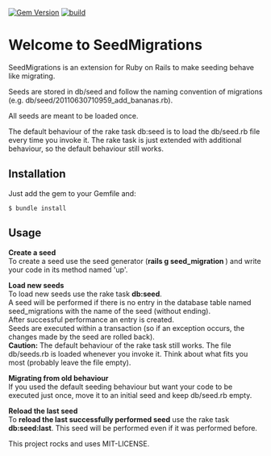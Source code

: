 [![Gem Version](https://badge.fury.io/rb/seed_migrations.png)](http://badge.fury.io/rb/seed_migrations)
[![build](https://github.com/onrooby/seed_migrations/actions/workflows/build.yml/badge.svg)](https://github.com/onrooby/seed_migrations/actions/workflows/build.yml)

Welcome to SeedMigrations
=========================

SeedMigrations is an extension for Ruby on Rails to make seeding behave like migrating.

Seeds are stored in db/seed and follow the naming convention of migrations (e.g. db/seed/20110630710959\_add\_bananas.rb).

All seeds are meant to be loaded once.

The default behaviour of the rake task db:seed is to load the db/seed.rb file every time you invoke it.
The rake task is just extended with additional behaviour, so the default behaviour still works.

Installation
------------

Just add the gem to your Gemfile and:

    $ bundle install

Usage
-----

**Create a seed**    
To create a seed use the seed generator (**rails g seed_migration <name>**) and write your code in its method named 'up'.

**Load new seeds**    
To load new seeds use the rake task **db:seed**.    
A seed will be performed if there is no entry in the database table named seed\_migrations with the name of the seed (without ending).    
After successful performance an entry is created.    
Seeds are executed within a transaction (so if an exception occurs, the changes made by the seed are rolled back).    
**Caution:** The default behaviour of the rake task still works. The file db/seeds.rb is loaded whenever you invoke it. Think about what fits you most (probably leave the file empty).

**Migrating from old behaviour**    
If you used the default seeding behaviour but want your code to be executed just once, move it to an initial seed and keep db/seed.rb empty.

**Reload the last seed**    
To **reload the last successfully performed seed** use the rake task **db:seed:last**. This seed will be performed even if it was performed before.

This project rocks and uses MIT-LICENSE.
